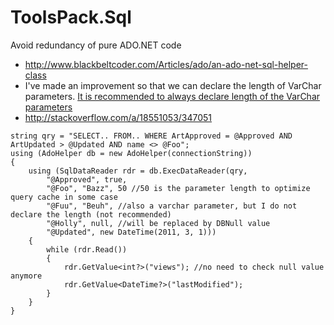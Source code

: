 # ToolsPack.Sql

Avoid redundancy of pure ADO.NET code

- http://www.blackbeltcoder.com/Articles/ado/an-ado-net-sql-helper-class
- I've made an improvement so that we can declare the length of VarChar parameters. [It is recommended to always declare length of the VarChar parameters](http://blogs.msdn.com/b/psssql/archive/2010/10/05/query-performance-and-plan-cache-issues-when-parameter-length-not-specified-correctly.aspx)
- http://stackoverflow.com/a/18551053/347051

```CSharp
string qry = "SELECT.. FROM.. WHERE ArtApproved = @Approved AND ArtUpdated > @Updated AND name <> @Foo";
using (AdoHelper db = new AdoHelper(connectionString))
{
	using (SqlDataReader rdr = db.ExecDataReader(qry,
	    "@Approved", true,
	    "@Foo", "Bazz", 50 //50 is the parameter length to optimize query cache in some case
	    "@Fuu", "Beuh", //also a varchar parameter, but I do not declare the length (not recommended)
	    "@Holly", null, //will be replaced by DBNull value
	    "@Updated", new DateTime(2011, 3, 1)))
	{
	    while (rdr.Read())
	    {
	        rdr.GetValue<int?>("views"); //no need to check null value anymore
	        rdr.GetValue<DateTime?>("lastModified");
	    }
	}
}
```
